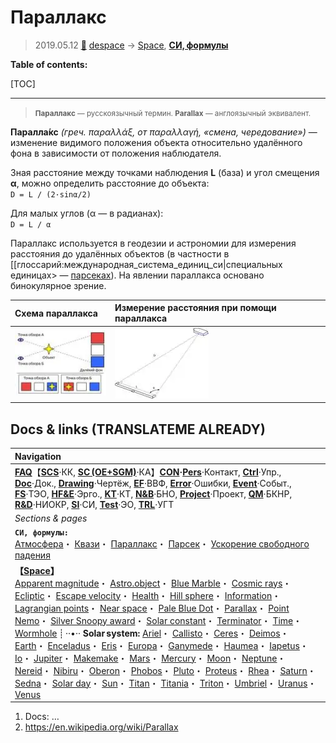 # Параллакс
> 2019.05.12 [🚀](../index/index.md) [despace](index.md) → [Space](index.md), **[СИ, формулы](si.md)**

**Table of contents:**

[TOC]

---

> <small>**Параллакс** — русскоязычный термин. **Parallax** — англоязычный эквивалент.</small>

**Паралла́кс** *(греч. παραλλάξ, от παραλλαγή, «смена, чередование»)* — изменение видимого положения объекта относительно удалённого фона в зависимости от положения наблюдателя.

Зная расстояние между точками наблюдения **L** (база) и угол смещения **α**, можно определить расстояние до объекта:  
`D = L / (2·sinα/2)`

Для малых углов (α — в радианах):  
`D = L / α`

Параллакс используется в геодезии и астрономии для измерения расстояния до удалённых объектов (в частности в [[глоссарий:международная_система_единиц_си|специальных единицах> — [парсеках](parsec.md)). На явлении параллакса основано бинокулярное зрение.

|Схема параллакса|Измерение расстояния при помощи параллакса|
|:-|:-|
|[![](f/si/parallax_example_ru_thumb.webp)](f/si/parallax_example_ru.webp)|[![](f/si/parallax_telemetre_parallaxe_principe_thumb.webp)](f/si/parallax_telemetre_parallaxe_principe.webp)|



## Docs & links (TRANSLATEME ALREADY)
|Navigation|
|:-|
|**[FAQ](faq.md)**【**[SCS](scs.md)**·КК, **[SC (OE+SGM)](sc.md)**·КА】**[CON](contact.md)·[Pers](person.md)**·Контакт, **[Ctrl](control.md)**·Упр., **[Doc](doc.md)**·Док., **[Drawing](drawing.md)**·Чертёж, **[EF](ef.md)**·ВВФ, **[Error](error.md)**·Ошибки, **[Event](event.md)**·Событ., **[FS](fs.md)**·ТЭО, **[HF&E](hfe.md)**·Эрго., **[KT](kt.md)**·КТ, **[N&B](nnb.md)**·БНО, **[Project](project.md)**·Проект, **[QM](qm.md)**·БКНР, **[R&D](rnd.md)**·НИОКР, **[SI](si.md)**·СИ, **[Test](test.md)**·ЭО, **[TRL](trl.md)**·УГТ|
|*Sections & pages*|
|**`СИ, формулы:`**<br> [Атмосфера](atmosphere.md)・ [Квази](quasi.md)・ [Параллакс](parallax.md)・ [Парсек](parsec.md)・ [Ускорение свободного падения](g.md)|
|**【[Space](index.md)】**<br> [Apparent magnitude](app_mag.md)・ [Astro.object](aob.md)・ [Blue Marble](earth.md)・ [Cosmic rays](ion_rad.md)・ [Ecliptic](ecliptic.md)・ [Escape velocity](esc_vel.md)・ [Health](health.md)・ [Hill sphere](hill_sphere.md)・ [Information](info.md)・ [Lagrangian points](l_points.md)・ [Near space](near_space.md)・ [Pale Blue Dot](earth.md)・ [Parallax](parallax.md)・ [Point Nemo](earth.md)・ [Silver Snoopy award](silver_snoopy_award.md)・ [Solar constant](solar_const.md)・ [Terminator](terminator.md)・ [Time](time.md)・ [Wormhole](wormhole.md) ┊ ··•·· **Solar system:** [Ariel](ariel.md)・ [Callisto](callisto.md)・ [Ceres](ceres.md)・ [Deimos](deimos.md)・ [Earth](earth.md)・ [Enceladus](enceladus.md)・ [Eris](eris.md)・ [Europa](europa.md)・ [Ganymede](ganymede.md)・ [Haumea](haumea.md)・ [Iapetus](iapetus.md)・ [Io](io.md)・ [Jupiter](jupiter.md)・ [Makemake](makemake.md)・ [Mars](mars.md)・ [Mercury](mercury.md)・ [Moon](moon.md)・ [Neptune](neptune.md)・ [Nereid](nereid.md)・ [Nibiru](nibiru.md)・ [Oberon](oberon.md)・ [Phobos](phobos.md)・ [Pluto](pluto.md)・ [Proteus](proteus.md)・ [Rhea](rhea.md)・ [Saturn](saturn.md)・ [Sedna](sedna.md)・ [Solar day](solar_day.md)・ [Sun](sun.md)・ [Titan](titan.md)・ [Titania](titania.md)・ [Triton](triton.md)・ [Umbriel](umbriel.md)・ [Uranus](uranus.md)・ [Venus](venus.md)|

   1. Docs: …
   1. <https://en.wikipedia.org/wiki/Parallax>

